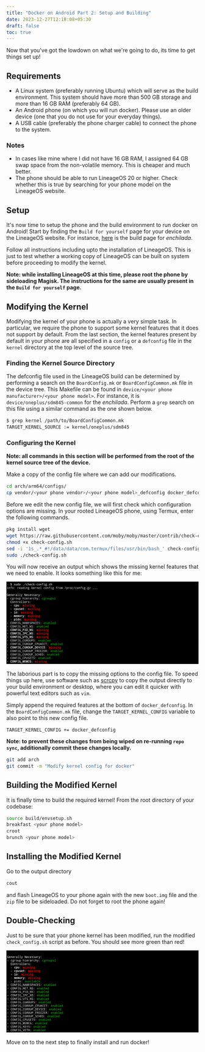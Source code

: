 ```yaml
---
title: "Docker on Android Part 2: Setup and Building"
date: 2023-12-27T12:18:08+05:30
draft: false
toc: true
---
```


Now that you've got the lowdown on what we're going to do, its time to get
things set up!

## Requirements

- A Linux system (preferably running Ubuntu) which will serve as the build
  environment. This system should have more than 500 GB storage and more than 16
  GB RAM (preferably 64 GB).
- An Android phone (on which you will run docker). Please use an older device
  (one that you do not use for your everyday things).
- A USB cable (preferably the phone charger cable) to connect the phone to the
  system.

### Notes

- In cases like mine where I did not have 16 GB RAM, I assigned 64 GB swap space
  from the non-volatile memory. This is cheaper and much better.
- The phone should be able to run LineageOS 20 or higher. Check whether this is
  true by searching for your phone model on the LineageOS website.

## Setup

It's now time to setup the phone and the build environment to run docker on
Android! Start by finding the `Build for yourself` page for your device on the
LineageOS website. For instance,
[here](https://wiki.lineageos.org/devices/enchilada/build/) is the build page
for _enchilada_.

Follow all instructions including upto the installation of LineageOS. This is 
just to test whether a working copy of LineageOS can be built on system before
proceeding to modify the kernel.

**Note: while installing LineageOS at this time, please root the phone by
sideloading Magisk. The instructions for the same are usually present in the
`Build for yourself` page.**

## Modifying the Kernel

Modifying the kernel of your phone is actually a very simple task. In
particular, we require the phone to support some kernel features that it does
not support by default. From the last section, the kernel features present by
default in your phone are all specified in a `config` or a `defconfig` file in
the `kernel` directory at the top level of the source tree.

### Finding the Kernel Source Directory

The defconfig file used in the LineageOS build can be determined by performing a
search on the `BoardConfig.mk` or `BoardConfigCommon.mk` file in the device
tree. This Makefile can be found in `device/<your phone manufacturer>/<your
phone model>`. For instance, it is `device/oneplus/sdm845-common` for the
_enchilada_. Perform a `grep` search on this file using a similar command as the
one shown below.

```bash
$ grep kernel /path/to/BoardConfigCommon.mk
TARGET_KERNEL_SOURCE := kernel/oneplus/sdm845
```

### Configuring the Kernel

**Note: all commands in this section will be performed from the root of the
kernel source tree of the device.**

Make a copy of the config file where we can add our modifications.

```bash
cd arch/arm64/configs/
cp vendor/<your phone vendor>/<your phone model>_defconfig docker_defconfig
```

Before we edit the new config file, we will first check which configuration
options are missing. In your rooted LineageOS phone, using Termux, enter the
following commands.

```bash
pkg install wget
wget https://raw.githubusercontent.com/moby/moby/master/contrib/check-config.sh
chmod +x check-config.sh
sed -i '1s_.*_#!/data/data/com.termux/files/usr/bin/bash_' check-config.sh
sudo ./check-config.sh
```

You will now receive an output which shows the missing kernel features that we
need to enable. It looks something like this for me:

![Check Config](../../static/images/check_config.png)

The laborious part is to copy the missing options to the config file. To speed
things up here, use software such as
[scrcpy](https://github.com/Genymobile/scrcpy) to copy the output directly to
your build environment or desktop, where you can edit it quicker with powerful
text editors such as `vim`.

Simply append the required features at the bottom of `docker_defconfig`. In the
`BoardConfigCommon.mk` file, change the `TARGET_KERNEL_CONFIG` variable to also
point to this new config file.

```make
TARGET_KERNEL_CONFIG += docker_defconfig
```

**Note: to prevent these changes from being wiped on re-running `repo sync`,
additionally commit these changes locally.**

```bash
git add arch
git commit -m "Modify kernel config for docker"
```

## Building the Modified Kernel

It is finally time to build the required kernel! From the root directory of your
codebase:

```bash
source build/envsetup.sh
breakfast <your phone model>
croot
brunch <your phone model>
```

## Installing the Modified Kernel

Go to the output directory

```bash
cout
```

and flash LineageOS to your phone again with the new `boot.img` file and the
`zip` file to be sideloaded. Do not forget to root the phone again!

## Double-Checking

Just to be sure that your phone kernel has been modified, run the modified
`check_config.sh` script as before. You should see more green than red!

![Check Config After](../../static/images/check_config_after.png)

Move on to the next step to finally install and run docker!

